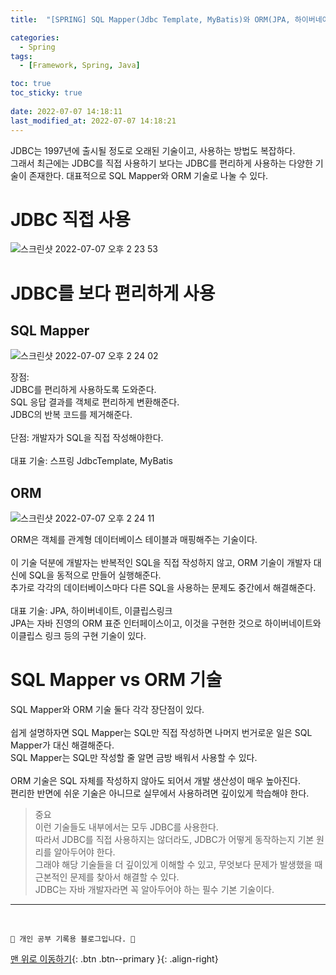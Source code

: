 ```yaml
---
title:  "[SPRING] SQL Mapper(Jdbc Template, MyBatis)와 ORM(JPA, 하이버네이트) 기술 "

categories:
  - Spring
tags:
  - [Framework, Spring, Java]

toc: true
toc_sticky: true
 
date: 2022-07-07 14:18:11
last_modified_at: 2022-07-07 14:18:21
---
```


JDBC는 1997년에 출시될 정도로 오래된 기술이고, 사용하는 방법도 복잡하다. <br>
그래서 최근에는 JDBC를 직접 사용하기 보다는 JDBC를 편리하게 사용하는 다양한 기술이 존재한다. 대표적으로 SQL Mapper와 ORM 기술로 나눌 수 있다.

# JDBC 직접 사용
![스크린샷 2022-07-07 오후 2 23 53](https://user-images.githubusercontent.com/59405576/177697690-f666f185-73ad-4b94-bf77-610647fa2358.png)

# JDBC를 보다 편리하게 사용
## SQL Mapper
![스크린샷 2022-07-07 오후 2 24 02](https://user-images.githubusercontent.com/59405576/177697714-3101cf85-819d-4513-8f38-98c72d178e29.png)

장점: <br>
JDBC를 편리하게 사용하도록 도와준다.<br>
SQL 응답 결과를 객체로 편리하게 변환해준다.<br>
JDBC의 반복 코드를 제거해준다.<br><br>
단점: 개발자가 SQL을 직접 작성해야한다. <br><br>
대표 기술: 스프링 JdbcTemplate, MyBatis

## ORM
![스크린샷 2022-07-07 오후 2 24 11](https://user-images.githubusercontent.com/59405576/177697734-ce4ec025-1e78-411f-b1d2-3cf6333da90e.png)

ORM은 객체를 관계형 데이터베이스 테이블과 매핑해주는 기술이다. <br><br>
이 기술 덕분에 개발자는 반복적인 SQL을 직접 작성하지 않고, ORM 기술이 개발자 대신에 SQL을 동적으로 만들어 실행해준다. <br>
추가로 각각의 데이터베이스마다 다른 SQL을 사용하는 문제도 중간에서 해결해준다. <br><br>
대표 기술: JPA, 하이버네이트, 이클립스링크<br>
JPA는 자바 진영의 ORM 표준 인터페이스이고, 이것을 구현한 것으로 하이버네이트와 이클립스 링크 등의 구현 기술이 있다.

# SQL Mapper vs ORM 기술
SQL Mapper와 ORM 기술 둘다 각각 장단점이 있다.<br><br>
쉽게 설명하자면 SQL Mapper는 SQL만 직접 작성하면 나머지 번거로운 일은 SQL Mapper가 대신 해결해준다. <br>
SQL Mapper는 SQL만 작성할 줄 알면 금방 배워서 사용할 수 있다.<br><br>
ORM 기술은 SQL 자체를 작성하지 않아도 되어서 개발 생산성이 매우 높아진다. <br>
편리한 반면에 쉬운 기술은 아니므로 실무에서 사용하려면 깊이있게 학습해야 한다.

> 중요<br>
이런 기술들도 내부에서는 모두 JDBC를 사용한다. <br>
따라서 JDBC를 직접 사용하지는 않더라도, JDBC가 어떻게 동작하는지 기본 원리를 알아두어야 한다. <br>
그래야 해당 기술들을 더 깊이있게 이해할 수 있고, 무엇보다 문제가 발생했을 때 근본적인 문제를 찾아서 해결할 수 있다.<br>
JDBC는 자바 개발자라면 꼭 알아두어야 하는 필수 기본 기술이다.













***
<br>

    💛 개인 공부 기록용 블로그입니다. 👻

[맨 위로 이동하기](#){: .btn .btn--primary }{: .align-right}